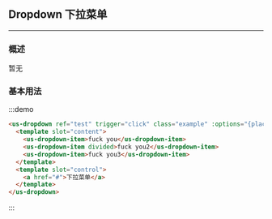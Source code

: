 ## Dropdown 下拉菜单
---
### 概述
暂无

### 基本用法


<div class="demo-display">
  <div class="layout">
  <!-- 外面两层 demo-display 和 layout 记得加上 -->
    <us-dropdown ref="test" trigger="click" class="example" :options="{placement: 'bottom'}">
      <template slot="content">
        <us-dropdown-item>fuck you</us-dropdown-item>
        <us-dropdown-item divided>fuck you2</us-dropdown-item>
        <us-dropdown-item>fuck you3</us-dropdown-item>
      </template>
      <template slot="control">
        <a href="#">下拉菜单</a>
      </template>
    </us-dropdown>
  </div>
<div class="code-display">

:::demo
```html
<us-dropdown ref="test" trigger="click" class="example" :options="{placement: 'bottom'}">
  <template slot="content">
    <us-dropdown-item>fuck you</us-dropdown-item>
    <us-dropdown-item divided>fuck you2</us-dropdown-item>
    <us-dropdown-item>fuck you3</us-dropdown-item>
  </template>
  <template slot="control">
    <a href="#">下拉菜单</a>
  </template>
</us-dropdown>
```
:::

  </div>
</div>

